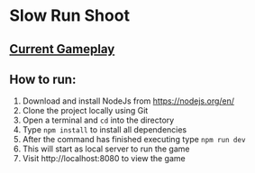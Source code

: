 # Slow Run Shoot

## [Current Gameplay](./Video/SlowRunShoot.mp4)

## How to run:
1. Download and install NodeJs from https://nodejs.org/en/
2. Clone the project locally using Git 
3. Open a terminal and `cd` into the directory
4. Type `npm install` to install all dependencies
5. After the command has finished executing type `npm run dev`
6. This will start as local server to run the game
7. Visit http://localhost:8080 to view the game